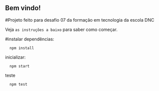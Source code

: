 
## Bem vindo! 

#Projeto feito para desafio 07 da formação em tecnologia da escola DNC

Veja `as instruções a baixo` para saber como começar.

#instalar dependências:
```http
  npm install
```
inicializar:
```http
  npm start
```
teste
```http
  npm test
```

